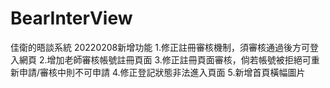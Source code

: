 # BearInterView
佳衛的晤談系統
20220208新增功能
1.修正註冊審核機制，須審核通過後方可登入網頁
2.增加老師審核帳號註冊頁面
3.修正註冊頁面審核，倘若帳號被拒絕可重新申請/審核中則不可申請
4.修正登記狀態非法進入頁面
5.新增首頁橫幅圖片